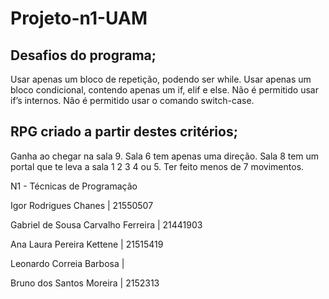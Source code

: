 # Projeto-n1-UAM


Desafios do programa;
-------------------------------------------------------------------------------------
Usar apenas um bloco de repetição, podendo ser while.
Usar apenas um bloco condicional, contendo apenas um if, elif e else.
Não é permitido usar if’s internos.
Não é permitido usar o comando switch-case.

RPG criado a partir destes critérios;
-------------------------------------------------------------------------------------

Ganha ao chegar na sala 9.
Sala 6 tem apenas uma direção.
Sala 8 tem um portal que te leva a sala 1 2 3 4 ou 5.
Ter feito menos de 7 movimentos.


N1 - Técnicas de Programação


Igor Rodrigues Chanes | 21550507

Gabriel de Sousa Carvalho Ferreira | 21441903

Ana Laura Pereira Kettene | 21515419

Leonardo Correia Barbosa |

Bruno dos Santos Moreira | 2152313
